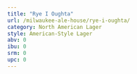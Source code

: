 ```yaml
---
title: "Rye I Oughta"
url: /milwaukee-ale-house/rye-i-oughta/
category: North American Lager
style: American-Style Lager
abv: 0
ibu: 0
srm: 0
upc: 0
---
```


